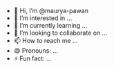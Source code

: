 - 👋 Hi, I’m @maurya-pawan
- 👀 I’m interested in ...
- 🌱 I’m currently learning ...
- 💞️ I’m looking to collaborate on ...
- 📫 How to reach me ...
- 😄 Pronouns: ...
- ⚡ Fun fact: ...

<!---
maurya-pawan/maurya-pawan is a ✨ special ✨ repository because its `README.md` (this file) appears on your GitHub profile.
You can click the Preview link to take a look at your changes.
--->
